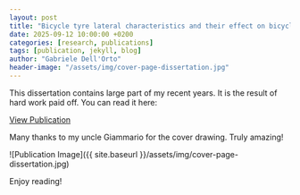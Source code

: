 ```yaml
---
layout: post
title: "Bicycle tyre lateral characteristics and their effect on bicycle dynamics"
date: 2025-09-12 10:00:00 +0200
categories: [research, publications]
tags: [publication, jekyll, blog]
author: "Gabriele Dell'Orto"
header-image: "/assets/img/cover-page-dissertation.jpg"
---
```


This dissertation contains large part of my recent years. It is the result of hard work paid off. You can read it here:

[View Publication](https://doi.org/10.4233/uuid:dc549b99-0b00-4f24-995b-94a44cbf5caa)

Many thanks to my uncle Giammario for the cover drawing. Truly amazing! 

![Publication Image]({{ site.baseurl }}/assets/img/cover-page-dissertation.jpg)
  
Enjoy reading!